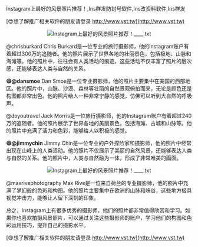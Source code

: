 Instagram上最好的风景照片推荐！,Ins群发防封号软件,Ins改资料软件,Ins群发

[😍想了解推广相关软件的朋友请登录 http://www.vst.tw](http://www.vst.tw)

 <center><img src="https://vst.tw/MP4/tuiguang/png/0.png" alt="Instagram上最好的风景照片推荐！____.txt"></center>

@chrisburkard
Chris Burkard是一位专业的旅行摄影师，他的Instagram账户有着超过300万的追随者。他的照片展示了世界各地的壮丽景色，包括极地、山脉和海滩等。他的照片中，往往会有人类活动的痕迹，这些活动不仅丰富了照片的层次感，还能够表达人类与自然的关系。

**😄@dansmoe**
Dan Smoe是一位专业摄影师，他的照片主要集中在美国的西部地区。他的照片中，山脉、沙漠、森林等壮丽的自然景观俯拍而来，无论是颜色还是构图都非常出色。他的照片给人一种非常宁静的感觉，仿佛可以听到大自然的呼吸声。

@doyoutravel
Jack Morris是一位旅行摄影师，他的Instagram账户有着超过240万的追随者。他的照片展示了世界各地的美丽景色，包括海滩、古城和山脉等。他的照片中充满了活力和色彩，能够给人以积极的感觉。

**😄@jimmychin**
Jimmy Chin是一位专业的户外探险家和摄影师，他的照片中经常出现在山峰上的人类活动。他的照片不仅展示了美丽的自然风景，还能够表达人类与自然的关系。他的照片中，人类与自然融为一体，形成了非常唯美的画面。

 <center><img src="https://vst.tw/MP4/tuiguang/png/1.png" alt="Instagram上最好的风景照片推荐！____.txt"></center>

@maxrivephotography
Max Rive是一位来自荷兰的专业摄影师，他的照片中充满了梦幻般的色彩和构图。他的照片主要集中在欧洲的山脉和峡谷，这些地方极具视觉冲击力，能够让人留下深刻的印象。

总之，Instagram上有很多优秀的摄影师，他们的照片都非常值得欣赏和学习。如果你也喜欢拍摄风景照片，可以通过关注这些摄影师的账户，学习他们的构图和色彩运用技巧，提升自己的摄影水平。

[😍想了解推广相关软件的朋友请登录 http://www.vst.tw](http://www.vst.tw)



